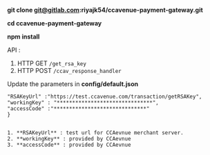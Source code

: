 **git clone git@gitlab.com:riyajk54/ccavenue-payment-gateway.git**

**cd ccavenue-payment-gateway**

**npm install**


API :

1. HTTP GET `/get_rsa_key`
2. HTTP POST `/ccav_response_handler`


Update the parameters  in **config/default.json**

```"ccavenue" : {
"RSAKeyUrl" :"https://test.ccavenue.com/transaction/getRSAKey",
"workingKey" : "*******************************",
"accessCode" :"******************************"
}


1. **RSAKeyUrl** : test url for CCAevnue merchant server.
2. **workingKey** : provided by CCAevnue
3. **accessCode** : provided by CCAevnue
